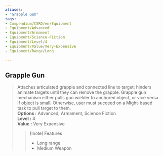 ```yaml
---
aliases:
- "Grapple Gun"
tags:
- Compendium/CSRD/en/Equipment
- Equipment/Advanced
- Equipment/Armament
- Equipment/Science-Fiction
- Equipment/Level/4
- Equipment/Value/Very-Expensive
- Equipment/Range/Long

---
```


  
## Grapple Gun  
  
>Attaches articulated grapple and connected line to target; hinders animate targets until they can remove the grapple. Grapple gun mechanism either pulls gun wielder to anchored object, or vice versa if object is small. Otherwise, user must succeed on a Might-based task to pull target to them.  
> **Options :** Advanced, Armament, Science Fiction  
> **Level :** 4  
> **Value :** Very Expensive  
>>[!note] Features  
>> - Long range  
>> - Medium Weapon